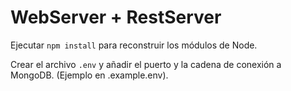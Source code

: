 # WebServer + RestServer

Ejecutar ```npm install``` para reconstruir los módulos de Node.

Crear el archivo ```.env``` y añadir el puerto y la cadena de conexión a MongoDB. (Ejemplo en .example.env).